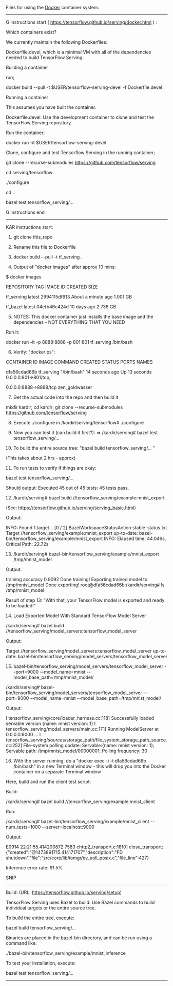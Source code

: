 Files for using the [Docker](http://www.docker.com) container system.

****************************************************************************
G instructions start ( https://tensorflow.github.io/serving/docker.html  ) : 

Which containers exist? 

We currently maintain the following Dockerfiles:

Dockerfile.devel, which is a minimal VM with all of the dependencies needed to build TensorFlow Serving.

Building a container

run;

docker build --pull -t $USER/tensorflow-serving-devel -f Dockerfile.devel .

Running a container

This assumes you have built the container.

Dockerfile.devel: Use the development container to clone and test the TensorFlow Serving repository.

Run the container;

docker run -it $USER/tensorflow-serving-devel

Clone, configure and test Tensorflow Serving in the running container;

git clone --recurse-submodules https://github.com/tensorflow/serving

cd serving/tensorflow

./configure

cd ..

bazel test tensorflow_serving/...

G instructions end 


****************************************************************************

KAR instructions start: 

1. git clone this_repo 

2. Rename this file to Dockerfile 

3. docker build --pull -t tf_serving . 

4. Output of "docker images" after approx 10 mins: 

  $ docker images

  REPOSITORY                                                          TAG                 IMAGE ID            CREATED              SIZE

  tf_serving                                                        latest              2994115df913        About a minute ago   1.001 GB

  tf_bazel                                                          latest              04efb46c424d        10 days ago          2.738 GB

5. NOTES: This docker container just installs the base image and the dependencies - NOT EVERYTHING THAT YOU NEED 

  Run it: 

  docker run -it -p 8888:8888 -p 801:801 tf_serving /bin/bash

6. Verify: "docker ps": 

  CONTAINER ID        IMAGE               COMMAND             CREATED             STATUS        PORTS                   NAMES

  dfa56cdad66b        tf_serving          "/bin/bash"         14 seconds ago      Up 13 seconds       0.0.0.0:801->801/tcp,

  0.0.0.0:8888->8888/tcp   zen_goldwasser

7. Get the actual code into the repo and then build it

  mkdir kardir; cd kardir; git clone --recurse-submodules https://github.com/tensorflow/serving

8. Execute ./configure in /kardir/serving/tensorflow# ./configure 

9. Now you can test it (can build it first?): => /kardir/serving# bazel test tensorflow_serving/... 

10. To build the entire source tree: "bazel build tensorflow_serving/...  "

  (This takes about 2 hrs - approx) 

11. To run tests to verify if things are okay:
  
  bazel test tensorflow_serving/...

  Should output: Executed 45 out of 45 tests: 45 tests pass.

12. /kardir/serving# bazel build //tensorflow_serving/example:mnist_export

 (See: https://tensorflow.github.io/serving/serving_basic.html)

 Output: 

 INFO: Found 1 target...
 [0 / 2] BazelWorkspaceStatusAction stable-status.txt
 Target //tensorflow_serving/example:mnist_export up-to-date:
   bazel-bin/tensorflow_serving/example/mnist_export
 INFO: Elapsed time: 44.046s, Critical Path: 22.72s


13.  /kardir/serving# bazel-bin/tensorflow_serving/example/mnist_export /tmp/mnist_model

  Output: 

 training accuracy 0.9092
 Done training!
 Exporting trained model to /tmp/mnist_model
 Done exporting!
 root@dfa56cdad66b:/kardir/serving# ls /tmp/mnist_model 


  Result of step 13: "With that, your TensorFlow model is exported and ready to be loaded!"

14. Load Exported Model With Standard TensorFlow Model Server

 /kardir/serving# bazel build //tensorflow_serving/model_servers:tensorflow_model_server
 
 Output:
 
 Target //tensorflow_serving/model_servers:tensorflow_model_server up-to-date:
  bazel-bin/tensorflow_serving/model_servers/tensorflow_model_server
  
15. bazel-bin/tensorflow_serving/model_servers/tensorflow_model_server --port=9000 --model_name=mnist --model_base_path=/tmp/mnist_model/


 /kardir/serving# bazel-bin/tensorflow_serving/model_servers/tensorflow_model_server --port=9000 --model_name=mnist --model_base_path=/tmp/mnist_model/
 
 Output: 
 
 I tensorflow_serving/core/loader_harness.cc:118] Successfully loaded servable version {name: mnist version: 1}
 I tensorflow_serving/model_servers/main.cc:171] Running ModelServer at 0.0.0.0:9000 ...
 I tensorflow_serving/sources/storage_path/file_system_storage_path_source.cc:252] File-system polling update: Servable:{name: mnist version: 1}; Servable path: /tmp/mnist_model/00000001; Polling frequency: 30

16. With the server running, do a "docker exec -i -t dfa56cdad66b /bin/bash" in a new Terminal window - this will drop you into the Docker container on a separate Terminal window 

 Here, build and run the client test script: 
 
 Build: 
 
 /kardir/serving# bazel build //tensorflow_serving/example:mnist_client

 Run: 
 
 /kardir/serving# bazel-bin/tensorflow_serving/example/mnist_client --num_tests=1000 --server=localhost:9000
 
 Output: 
 
 E0914 22:21:55.414200872    7583 chttp2_transport.c:1810]    close_transport: {"created":"@1473891715.414171707","description":"FD shutdown","file":"src/core/lib/iomgr/ev_poll_posix.c","file_line":427}

 Inference error rate: 91.5%


  



SNIP

****************************************
Build: (URL: https://tensorflow.github.io/serving/setup) 

TensorFlow Serving uses Bazel to build. Use Bazel commands to build individual targets or the entire source tree.

To build the entire tree, execute:

bazel build tensorflow_serving/...

Binaries are placed in the bazel-bin directory, and can be run using a command like:

./bazel-bin/tensorflow_serving/example/mnist_inference

To test your installation, execute:

bazel test tensorflow_serving/...

****************************************







